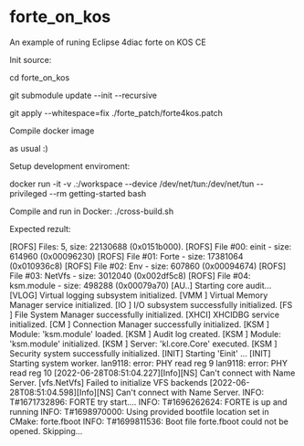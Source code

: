 # forte_on_kos
An example of runing Eclipse 4diac forte on KOS CE


Init source:


cd forte_on_kos

git submodule update --init --recursive

git apply --whitespace=fix ./forte_patch/forte4kos.patch


Compile docker image

as usual :)


Setup development enviroment:

docker run -it -v .:/workspace --device /dev/net/tun:/dev/net/tun --privileged --rm getting-started bash


Compile and run in Docker:
./cross-build.sh


Expected rezult:

[ROFS] Files: 5, size: 22130688 (0x0151b000).
[ROFS] File #00: einit            - size:   614960 (0x00096230)
[ROFS] File #01: Forte            - size: 17381064 (0x010936c8)
[ROFS] File #02: Env              - size:   607860 (0x00094674)
[ROFS] File #03: NetVfs           - size:  3012040 (0x002df5c8)
[ROFS] File #04: ksm.module       - size:   498288 (0x00079a70)
[AU..] Starting core audit...
[VLOG] Virtual logging subsystem initialized.
[VMM ] Virtual Memory Manager service initialized.
[IO  ] I/O subsystem successfully initialized.
[FS  ] File System Manager successfully initialized.
[XHCI] XHCIDBG service initialized.
[CM  ] Connection Manager successfully initialized.
[KSM ] Module: 'ksm.module' loaded.
[KSM ] Audit log created.
[KSM ] Module: 'ksm.module' initialized.
[KSM ] Server: 'kl.core.Core' executed.
[KSM ] Security system successfully initialized.
[INIT] Starting 'Einit' ...
[INIT] Starting system worker.
lan9118: error: PHY read reg 9
lan9118: error: PHY read reg 10
[2022-06-28T08:51:04.227][Info][NS] Can't connect with Name Server.
[vfs.NetVfs] Failed to initialize VFS backends
[2022-06-28T08:51:04.598][Info][NS] Can't connect with Name Server.
INFO: T#1671732896: FORTE try start....
INFO: T#1696262624: FORTE is up and running
INFO: T#1698970000: Using provided bootfile location set in CMake: forte.fboot
INFO: T#1699811536: Boot file forte.fboot could not be opened. Skipping...



